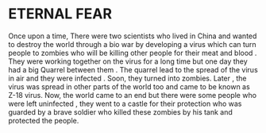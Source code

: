 # ETERNAL FEAR

 Once upon a time, There were two scientists who lived in China and wanted to destroy the world through a bio war by developing a virus which can turn people to zombies who will be killing other people for their meat and blood . They were working together on the virus for a long time but one day they had a big Quarrel between them . The quarrel lead to the spread of the virus in air and they were infected . Soon, they turned into zombies. Later , the virus was spread in other parts of the world too and came to be known as Z-18 virus.  Now, the world came to an end but there  were some people who were left uninfected , they went to a castle for their protection who was guarded by a brave soldier who killed these zombies by his tank and protected the people.